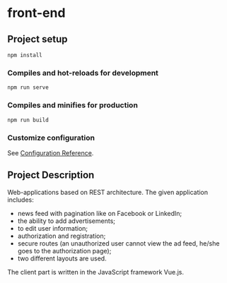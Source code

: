 # front-end

## Project setup
```
npm install
```

### Compiles and hot-reloads for development
```
npm run serve
```

### Compiles and minifies for production
```
npm run build
```

### Customize configuration
See [Configuration Reference](https://cli.vuejs.org/config/).

## Project Description

Web-applications based on REST architecture.
The given application includes:
* news feed with pagination like on Facebook or LinkedIn;
* the ability to add advertisements;
* to edit user information;
* authorization and registration;
* secure routes (an unauthorized user cannot view the ad feed, he/she goes to the authorization page);
* two different layouts are used.  

The client part is written in the JavaScript framework Vue.js.


